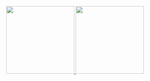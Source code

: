 <div align="center">
  <a href="https://github.com/AlexandreCotorobai">
  <img height="180em" src="https://github-readme-stats-s3pq-43l5769hk-alexandrecotorobai.vercel.app/api/?username=AlexandreCotorobai&show_icons=true&theme=gotham&include_all_commits=true&count_private=true"/>
  <img height="180em" src="https://github-readme-stats-s3pq-43l5769hk-alexandrecotorobai.vercel.app/api/top-langs/?username=AlexandreCotorobai&layout=compact&langs_count=7&theme=gotham"/>
</div>

